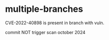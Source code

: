 # multiple-branches

CVE-2022-40898 is present in branch with vuln. 

commit NOT trigger scan october 2024 
